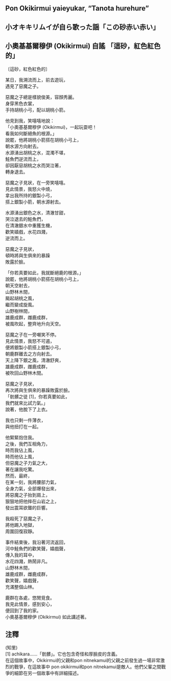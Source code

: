 ## Pon Okikirmui yaieyukar, “Tanota hurehure”   
## 小オキキリムイが自ら歌った謡「この砂赤い赤い」  
## 小奧基基爾穆伊 (Okikirmui) 自謠 「這砂，紅色紅色的」  
  
〔這砂，紅色紅色的〕  
  
某日，我溯流而上，前去遊玩，  
遇見了惡魔之子。  
  
惡魔之子總是樣貌俊美，容顏秀麗。  
身穿黑色衣裳，  
手持胡桃小弓，配以胡桃小箭。  
  
他見到我，笑嘻嘻地說：  
「小奧基基爾穆伊 (Okikirmui)，一起玩耍吧！  
看我如何斷絕魚的根源。」  
說罷，他將胡桃小箭搭在胡桃小弓上，  
朝水源方向射去。  
水源湧出胡桃之水，混濁不堪，  
鮭魚們逆流而上，  
卻因厭惡胡桃之水而哭泣著，  
轉身退去。  
  
惡魔之子見狀，在一旁笑嘻嘻。  
見此情景，我怒火中燒，  
拿出我所持的銀製小弓，  
搭上銀製小箭，朝水源射去。  
  
水源湧出銀色之水，清澈甘甜，  
哭泣退去的鮭魚們，  
在清澈銀水中重獲生機，  
歡笑嬉戲，水花四濺，  
逆流而上。  
  
惡魔之子見狀，  
頓時將與生俱來的暴躁  
敗露於臉。  
  
「你若真要如此，我就斷絕鹿的根源。」  
說罷，他將胡桃小箭搭在胡桃小弓上，  
朝天空射去，  
山野林木間，  
颳起胡桃之風，  
繼而變成旋風。  
山野樹林間，  
雄鹿成群，雌鹿成群，  
被風吹起，整齊地升向天空。  
  
惡魔之子在一旁嘲笑不停。  
見此情景，我怒不可遏，  
便將銀製小箭搭上銀製小弓，  
朝鹿群離去之方向射去。  
天上降下銀之風，清澈舒爽，  
雄鹿成群，雌鹿成群，  
被吹回山野林木間。  
  
惡魔之子見狀，  
再次將與生俱來的暴躁敗露於臉。  
「骯髒之徒 [1]，你若真要如此，  
我們就來比試力氣。」  
說著，他脫下了上衣。  
  
我也只剩一件薄衣，  
與他扭打在一起。  
  
他緊緊抱住我。  
之後，我們互相角力，  
時而我佔上風，  
時而他佔上風，  
但惡魔之子力氣之大，  
著在讓我吃驚。  
然而，最終，  
在某一刻，我將腰部力氣，  
全身力氣，全部爆發出來，  
將惡魔之子抬到肩上，  
狠狠地把他摔在山岩之上，  
發出震耳欲聾的巨響。  
  
我殺死了惡魔之子，  
將他踢入地獄，  
周圍回復寂靜。  
  
事件結束後，我沿著河流返回，  
河中鮭魚們的歡笑聲，嬉戲聲，  
傳入我的耳中，  
水花四濺，熱鬧非凡。  
山野林木間，  
雄鹿成群，雌鹿成群，  
歡笑聲，嬉戲聲，  
充滿整個山林。  
  
鹿群在各處，悠閒覓食。  
我見此情景，感到安心，  
便回到了我的家。  
小奧基基爾穆伊 (Okikirmui) 如此講述著。  
  
## 注釋  
(知里)     
[1] achikara......「骯髒」。它也包含奇怪和厚臉皮的含義。    
在這個故事中，Okikirmui的父親和pon nitnekamui的父親之前發生過一場非常激烈的戰爭，在這故事中 pon okikirmui和pon nitnekamui是敵人。他們父輩之間戰爭的細節在另一個故事中有詳細描述。  
  
  
  
